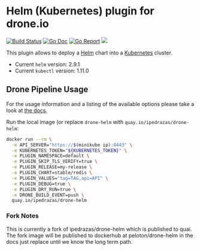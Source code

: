# Helm (Kubernetes) plugin for drone.io

[![Build Status](https://drone.pelo.tech/api/badges/josmo/drone-helm/status.svg)](https://drone.pelo.tech/josmo/drone-helm)
[![Go Doc](https://godoc.org/github.com/josmo/drone-helm?status.svg)](http://godoc.org/github.com/josmo/drone-helm)
[![Go Report](https://goreportcard.com/badge/github.com/josmo/drone-helm)](https://goreportcard.com/report/github.com/josmo/drone-helm)
[![](https://images.microbadger.com/badges/image/peloton/drone-helm.svg)](https://microbadger.com/images/peloton/drone-helm "Get your own image badge on microbadger.com")

This plugin allows to deploy a [Helm](https://github.com/kubernetes/helm) chart into a [Kubernetes](https://github.com/kubernetes/kubernetes) cluster.

* Current `helm` version: 2.9.1
* Current `kubectl` version: 1.11.0

## Drone Pipeline Usage

For the usage information and a listing of the available options please take a look at [the docs](DOCS.md).


Run the local image (or replace `drone-helm` with `quay.io/ipedrazas/drone-helm`:

```bash
docker run --rm \
  -e API_SERVER="https://$(minikube ip):8443" \
  -e KUBERNETES_TOKEN="${KUBERNETES_TOKEN}" \
  -e PLUGIN_NAMESPACE=default \
  -e PLUGIN_SKIP_TLS_VERIFY=true \
  -e PLUGIN_RELEASE=my-release \
  -e PLUGIN_CHART=stable/redis \
  -e PLUGIN_VALUES="tag=TAG,api=API" \
  -e PLUGIN_DEBUG=true \
  -e PLUGIN_DRY_RUN=true \
  -e DRONE_BUILD_EVENT=push \
  quay.io/ipedrazas/drone-helm
```

### Fork Notes

This is currently a fork of ipedrazas/drone-helm which is published to quai. The fork image will be published to dockerhub at peloton/drone-helm in the docs just replace until we know the long term path. 
